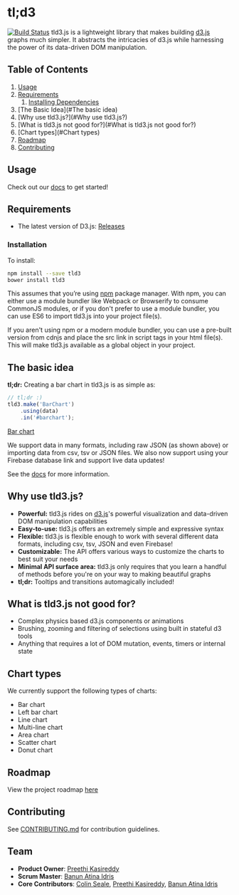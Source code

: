 # tl;d3
[![Build Status](https://travis-ci.org/pbc-labs/tld3.svg?branch=master)](https://travis-ci.org/pbc-labs/tld3)
tld3.js is a lightweight library that makes building [d3.js](http://d3js.org`/) graphs much simpler. It abstracts the intricacies of d3.js while harnessing the power of its data-driven DOM manipulation.

## Table of Contents

1. [Usage](#Usage)
2. [Requirements](#requirements)
    1. [Installing Dependencies](#installation)
3. [The Basic Idea](#The basic idea)
4. [Why use tld3.js?](#Why use tld3.js?)
5. [What is tld3.js not good for?](#What is tld3.js not good for?)
6. [Chart types](#Chart types)
7. [Roadmap](#roadmap)
8. [Contributing](#contributing)

## Usage

Check out our [docs](https://iam-peekay.gitbooks.io/tld3/content/) to get started!

## Requirements

- The latest version of D3.js: [Releases](https://github.com/mbostock/d3/releases)

### Installation
To install:
```sh
npm install --save tld3
bower install tld3
```
This assumes that you’re using [npm](https://www.npmjs.com/) package manager. With npm, you can either use a module bundler like Webpack or Browserify to consume CommonJS modules, or if you don't prefer to use a module bundler, you can use ES6 to import tld3.js into your project file(s).

If you aren't using npm or a modern module bundler, you can use a pre-built version from cdnjs and place the src link in script tags in your html file(s). This will make tld3.js available as a global object in your project.

## The basic idea

__tl;dr:__ Creating a bar chart in tld3.js is as simple as:

```javascript
// tl;dr :)
tld3.make('BarChart')
    .using(data)
    .in('#barchart');
```
[Bar chart](http://imgur.com/3GjBMdS)

We support data in many formats, including raw JSON (as shown above) or importing data from csv, tsv or JSON files. We also now support using your Firebase database link and support live data updates!

See the [docs](https://iam-peekay.gitbooks.io/tld3/content/) for more information.

## Why use tld3.js?

* __Powerful:__ tld3.js rides on [d3.js](http://d3js.org/)'s powerful visualization and data-driven DOM manipulation capabilities
* __Easy-to-use:__ tld3.js offers an extremely simple and expressive syntax
* __Flexible:__ tld3.js is flexible enough to work with several different data formats, including csv, tsv, JSON and even Firebase!
* __Customizable:__ The API offers various ways to customize the charts to best suit your needs
* __Minimal API surface area:__ tld3.js only requires that you learn a handful of methods before you're on your way to making beautiful graphs
* __tl;dr:__ Tooltips and transitions automagically included!

## What is tld3.js not good for?

* Complex physics based d3.js components or animations
* Brushing, zooming and filtering of selections using built in stateful d3 tools
* Anything that requires a lot of DOM mutation, events, timers or internal state

## Chart types

We currently support the following types of charts:
* Bar chart
* Left bar chart
* Line chart
* Multi-line chart
* Area chart
* Scatter chart
* Donut chart

## Roadmap

View the project roadmap [here](https://github.com/pbc-labs/tld3/issues)

## Contributing

See [CONTRIBUTING.md](CONTRIBUTING.md) for contribution guidelines.

## Team

  - __Product Owner__: [Preethi Kasireddy](https://github.com/iam-peekay)
  - __Scrum Master__: [Banun Atina Idris](https://github.com/banunatina)
  - __Core Contributors__: [Colin Seale](https://github.com/ceseale), [Preethi Kasireddy](https://github.com/iam-peekay), [Banun Atina Idris](https://github.com/banunatina)
